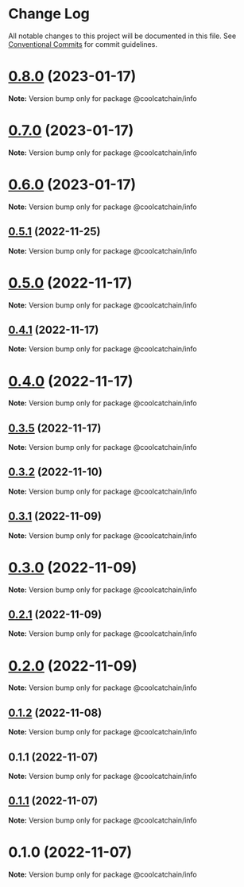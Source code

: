 # Change Log

All notable changes to this project will be documented in this file.
See [Conventional Commits](https://conventionalcommits.org) for commit guidelines.

# [0.8.0](https://github.com/DigitalKitchenLabs/interface/compare/v0.7.6...v0.8.0) (2023-01-17)

**Note:** Version bump only for package @coolcatchain/info





# [0.7.0](https://github.com/DigitalKitchenLabs/interface/compare/v0.6.1...v0.7.0) (2023-01-17)

**Note:** Version bump only for package @coolcatchain/info





# [0.6.0](https://github.com/DigitalKitchenLabs/interface/compare/v0.5.1...v0.6.0) (2023-01-17)

**Note:** Version bump only for package @coolcatchain/info





## [0.5.1](https://github.com/DigitalKitchenLabs/interface/compare/v0.5.0...v0.5.1) (2022-11-25)

**Note:** Version bump only for package @coolcatchain/info





# [0.5.0](https://github.com/DigitalKitchenLabs/interface/compare/v0.4.1...v0.5.0) (2022-11-17)

**Note:** Version bump only for package @coolcatchain/info





## [0.4.1](https://github.com/DigitalKitchenLabs/interface/compare/v0.4.0...v0.4.1) (2022-11-17)

**Note:** Version bump only for package @coolcatchain/info





# [0.4.0](https://github.com/DigitalKitchenLabs/interface/compare/v0.3.7...v0.4.0) (2022-11-17)

**Note:** Version bump only for package @coolcatchain/info





## [0.3.5](https://github.com/DigitalKitchenLabs/interface/compare/v0.3.4...v0.3.5) (2022-11-17)

**Note:** Version bump only for package @coolcatchain/info





## [0.3.2](https://github.com/DigitalKitchenLabs/interface/compare/v0.3.1...v0.3.2) (2022-11-10)

**Note:** Version bump only for package @coolcatchain/info





## [0.3.1](https://github.com/DigitalKitchenLabs/interface/compare/v0.3.0...v0.3.1) (2022-11-09)

**Note:** Version bump only for package @coolcatchain/info





# [0.3.0](https://github.com/DigitalKitchenLabs/interface/compare/v0.2.1...v0.3.0) (2022-11-09)

**Note:** Version bump only for package @coolcatchain/info





## [0.2.1](https://github.com/DigitalKitchenLabs/interface/compare/v0.2.0...v0.2.1) (2022-11-09)

**Note:** Version bump only for package @coolcatchain/info





# [0.2.0](https://github.com/DigitalKitchenLabs/interface/compare/v0.1.4...v0.2.0) (2022-11-09)

**Note:** Version bump only for package @coolcatchain/info





## [0.1.2](https://github.com/DigitalKitchenLabs/interface/compare/v0.1.1...v0.1.2) (2022-11-08)

**Note:** Version bump only for package @coolcatchain/info





## 0.1.1 (2022-11-07)

**Note:** Version bump only for package @coolcatchain/info





## [0.1.1](https://github.com/DigitalKitchenLabs/interface/compare/@coolcatchain/info@0.1.0...@coolcatchain/info@0.1.1) (2022-11-07)

**Note:** Version bump only for package @coolcatchain/info





# 0.1.0 (2022-11-07)

**Note:** Version bump only for package @coolcatchain/info
